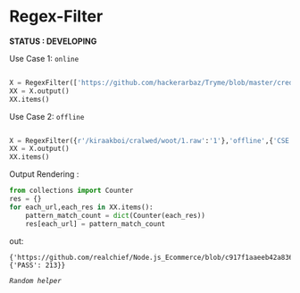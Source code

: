 # Regex-Filter

<b>STATUS : DEVELOPING</b>

Use Case 1: `online`

```python

X = RegexFilter(['https://github.com/hackerarbaz/Tryme/blob/master/creds.py','http://anysite.com/'],'online',{'CSE':'.+\.xml','PASS':'PASSWORD'})
XX = X.output()
XX.items()
```

Use Case 2: `offline`

```python

X = RegexFilter({r'/kiraakboi/cralwed/woot/1.raw':'1'},'offline',{'CSE':'.+\.txt','PASS':'checking '})
XX = X.output()
XX.items()

```

Output Rendering :

```python
from collections import Counter
res = {}
for each_url,each_res in XX.items():
    pattern_match_count = dict(Counter(each_res))
    res[each_url] = pattern_match_count
```
out:
````
{'https://github.com/realchief/Node.js_Ecommerce/blob/c917f1aaeeb42a83677ef18fa036843ea603b85e/environment.json': {'PASS': 213}}
````

<i>`Random helper`</i>
